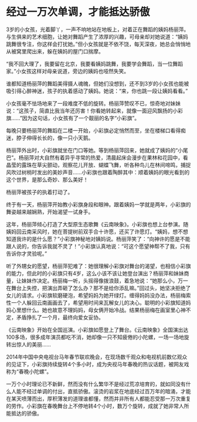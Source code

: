 # 经过一万次单调，才能抵达骄傲

3岁的小女孩，光着脚丫，一声不响地站在地板上，对着正在舞蹈的姨妈杨丽萍。与生俱来的艺术细胞，让她对舞蹈产生了浓厚的兴趣，可母亲却对她说道：“姨妈跳舞很专注，你这样会打扰她。”但小女孩就是不依不饶，每天深夜，她总会悄悄地从被窝里爬出来，躲在姨妈的屋门口揣摩。 

“我不回大理了，我要留在北京，我要看姨妈跳舞，我要学会舞蹈，当一位舞蹈家。”小女孩这样对母亲说道，旁边的姨妈也哑然失笑。 

谁都知道杨丽萍的舞蹈美得摄人魂魄，但她们没想到，还不到3岁的小女孩也能被吸引得心醉神迷，孩子的执着感动了姨妈。她说：“来，你也跳一段让姨妈看看。” 

小女孩毫不怯场地来了一段难度不低的旋转。杨丽萍赞叹不已，惊奇地对妹妹说：“这孩子，简直比我当年还厉害！你看她转起来，就像一面迎风飘扬的小彩旗……”因为这句话，小女孩有了一个靓丽的名字“小彩旗”。 

每晚只要杨丽萍的舞蹈在二楼一开始，小彩旗必定悄然而至，坐在楼梯口看得痴迷，脖子伸得长长的，像一只小天鹅。 

杨丽萍外出时，小彩旗就坐在门口等她。等到杨丽萍回来，她就成了姨妈的“小尾巴”。杨丽萍对大自然有着异乎寻常的热爱，清晨起床会漫步在果林和花园中，看晶莹的露珠在草尖颤动，观察花儿开放、蝴蝶飞舞，听各种鸟儿在林间啼鸣，捕捉风吹过树梢时发出的美妙声音……小彩旗也跟着陶醉其中：顺着姨妈的眼光看到的这个世界，是那么奇妙、那么美好！ 

杨丽萍被孩子的执着打动了。 

终于有一天，杨丽萍开始教小彩旗身段和眼神。跟着姨妈一学就是两年，小彩旗的舞姿越来越娴熟，开始渴望一试身手。 

这年，杨丽萍倾心打造了大型原生态歌舞《云南映象》。小彩旗也想上台参演。随姨妈回云南采风时，她在菩提树前双手合十许愿，还买了许愿灯。“姨妈，想不想知道我许的是什么愿？”小彩旗神秘地对姨妈说。杨丽萍笑了：“向神许的愿是不能跟人说的，你告诉我就不灵了！”小彩旗认真地说：“可这个愿望神帮不了我，只有告诉你才灵验呢。” 

听了外甥女的愿望，杨丽萍犯难了：她很理解小彩旗对舞台的渴望，也相信小彩旗的能力，但此时的小彩旗只有4岁，这么小该不该让她登台演出？杨丽萍和妹妹商量，让妹妹作决定。杨丽梅一听，头摇得像拨浪鼓，着急地说：“她那么小，万一在舞台上失控，把演出弄砸了怎么办？那不是给你添乱嘛。”回过头，她坚决拒绝了女儿的请求。小彩旗软磨硬泡，希望妈妈为她开绿灯。缠得妈妈没办法，杨丽梅索性一个人躲回云南画画去了，希望用时间来瓦解女儿的决心。聪明的小彩旗知道妈妈心里想什么。她也故意不理妈妈，母女俩开始冷战。结果杨丽梅在画室里心神不定，矛盾挣扎了一个月，最终向爱女妥协。 

《云南映象》开始在全国巡演。小彩旗如愿登上了舞台。《云南映象》全国演出达100多场，很多成年演员都吃不消，她却像一只不知疲倦的小陀螺，一场一场地旋转出惊人的美丽…… 

2014年中国中央电视台马年春节联欢晚会，在现场数千观众和电视机前数亿观众的见证下，小彩旗持续旋转4个多小时，成为央视马年春晚的热议话题，被网友戏称为“春晚小陀螺”。 

一万个小时理论已不新鲜，然而没有什么繁华不是经过荒凉培育的，就如同没有什么人能不经过单调的付出，直抵骄傲。滚烫的岩浆在地底经过百万年的暗涌，才能在某天喷薄而出，厚积薄发的道理谁都懂，然而并非所有人都能忍受那一万次重复的劳作。小彩旗在春晚舞台上不停地转4个小时，数万个旋转，成就了她非常人所能抵达的骄傲。